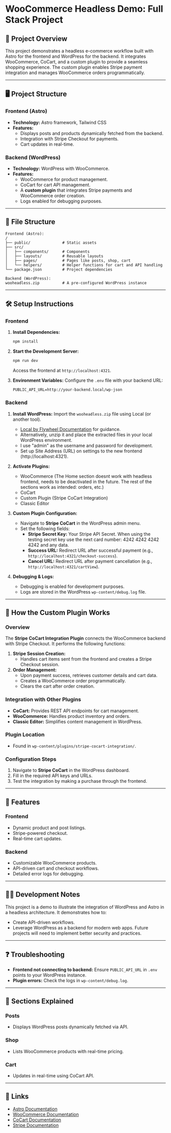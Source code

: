 # WooCommerce Headless Demo: Full Stack Project

## 🚀 Project Overview

This project demonstrates a headless e-commerce workflow built with Astro for the frontend and WordPress for the backend. It integrates WooCommerce, CoCart, and a custom plugin to provide a seamless shopping experience. The custom plugin enables Stripe payment integration and manages WooCommerce orders programmatically.

---

## 🖥️ Project Structure

### Frontend (Astro)
- **Technology:** Astro framework, Tailwind CSS
- **Features:**
  - Displays posts and products dynamically fetched from the backend.
  - Integration with Stripe Checkout for payments.
  - Cart updates in real-time.

### Backend (WordPress)
- **Technology:** WordPress with WooCommerce.
- **Features:**
  - WooCommerce for product management.
  - CoCart for cart API management.
  - A **custom plugin** that integrates Stripe payments and WooCommerce order creation.
  - Logs enabled for debugging purposes.

---

## 📂 File Structure

```plaintext
Frontend (Astro):
/
├── public/              # Static assets
├── src/
│   ├── components/      # Components
│   ├── layouts/         # Reusable layouts
│   ├── pages/           # Pages like posts, shop, cart
│   └── helpers/         # Helper functions for cart and API handling
└── package.json         # Project dependencies

Backend (WordPress):
wooheadless.zip          # A pre-configured WordPress instance
```

---

## 🛠️ Setup Instructions

### Frontend
1. **Install Dependencies:**
   ```bash
   npm install
   ```
2. **Start the Development Server:**
   ```bash
   npm run dev
   ```
   Access the frontend at `http://localhost:4321`.

3. **Environment Variables:**
   Configure the `.env` file with your backend URL:
   ```plaintext
   PUBLIC_API_URL=http://your-backend.local/wp-json
   ```

### Backend
1. **Install WordPress:**
   Import the `wooheadless.zip` file using Local (or another tool).
   - [Local by Flywheel Documentation](https://localwp.com/help-docs/) for guidance.
   - Alternatively, unzip it and place the extracted files in your local WordPress environment.
   - I use "admin" as the username and password for development.
   - Set up Site Address (URL) on settings to the new frontend (http://localhost:4321). 

2. **Activate Plugins:**
   - WooCommerce (The Home section doesnt work with headless frontend, needs to be deactivated in the future. The rest of the sections work as intended: orders, etc.)
   - CoCart
   - Custom Plugin (Stripe CoCart Integration)
   - Classic Editor

3. **Custom Plugin Configuration:**
   - Navigate to **Stripe CoCart** in the WordPress admin menu.
   - Set the following fields:
     - **Stripe Secret Key:** Your Stripe API Secret. When using the testing secret key use the next card number: 4242 4242 4242 4242 and any data. 
     - **Success URL:** Redirect URL after successful payment (e.g., `http://localhost:4321/checkout-success`).
     - **Cancel URL:** Redirect URL after payment cancellation (e.g., `http://localhost:4321/cartView`).

4. **Debugging & Logs:**
   - Debugging is enabled for development purposes.
   - Logs are stored in the WordPress `wp-content/debug.log` file.

---

## 🧩 How the Custom Plugin Works

### Overview
The **Stripe CoCart Integration Plugin** connects the WooCommerce backend with Stripe Checkout. It performs the following functions:
1. **Stripe Session Creation:**
   - Handles cart items sent from the frontend and creates a Stripe Checkout session.
2. **Order Management:**
   - Upon payment success, retrieves customer details and cart data.
   - Creates a WooCommerce order programmatically.
   - Clears the cart after order creation.

### Integration with Other Plugins
- **CoCart:** Provides REST API endpoints for cart management.
- **WooCommerce:** Handles product inventory and orders.
- **Classic Editor:** Simplifies content management in WordPress.

### Plugin Location
- Found in `wp-content/plugins/stripe-cocart-integration/`.

### Configuration Steps
1. Navigate to **Stripe CoCart** in the WordPress dashboard.
2. Fill in the required API keys and URLs.
3. Test the integration by making a purchase through the frontend.

---

## 🎨 Features

### Frontend
- Dynamic product and post listings.
- Stripe-powered checkout.
- Real-time cart updates.

### Backend
- Customizable WooCommerce products.
- API-driven cart and checkout workflows.
- Detailed error logs for debugging.

---

## 🧑‍💻 Development Notes

This project is a demo to illustrate the integration of WordPress and Astro in a headless architecture. It demonstrates how to:
- Create API-driven workflows.
- Leverage WordPress as a backend for modern web apps.
Future projects will need to implement better security and practices. 
---

## ❓ Troubleshooting
- **Frontend not connecting to backend:** Ensure `PUBLIC_API_URL` in `.env` points to your WordPress instance.
- **Plugin errors:** Check the logs in `wp-content/debug.log`.

---

## 🛒 Sections Explained

### Posts
- Displays WordPress posts dynamically fetched via API.

### Shop
- Lists WooCommerce products with real-time pricing.

### Cart
- Updates in real-time using CoCart API.

---

## 🔗 Links
- [Astro Documentation](https://docs.astro.build/)
- [WooCommerce Documentation](https://woocommerce.com/documentation/)
- [CoCart Documentation](https://cocart.dev/)
- [Stripe Documentation](https://stripe.com/docs/)
